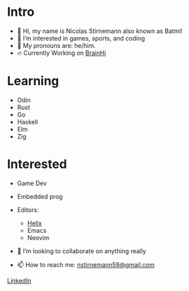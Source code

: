 # Intro
- 👋 Hi, my name is Nicolas Stirnemann also known as Batmi!
- 👀 I’m interested in games, sports, and coding
- 🫶 My pronouns are: he/him.
- 🔥 Currently Working on [BrainHi](https://brainhi.com/es/)

# Learning
- Odin
- Rust
- Go
- Haskell
- Elm
- Zig

# Interested
- Game Dev
- Embedded prog
- Editors:
  - [Helix](https://helix-editor.com/)
  - Emacs
  - Neovim
  
- 💞️ I’m looking to collaborate on anything really
- 📫 How to reach me: nstirnemann59@gmail.com

[LinkedIn](https://www.linkedin.com/in/nstirnemann/)
